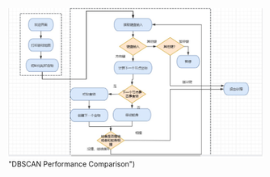 
![image text](https://github.com/alang602/C-Programming/blob/main/%E8%B4%AA%E5%90%83%E8%9B%87/images/Snake-Flow.jpg) "DBSCAN Performance Comparison")
